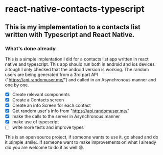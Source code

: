 # react-native-contacts-typescript
## This is my implementation to a contacts list written with Typescript and React Native.
### What's done already
This is a simple implentation I did for a contacts list app written in react native and typescript.
This app should run both in android and ios devices altough I only checked that the android version is working.
The random users are being generated from a 3rd part API ("https://api.randomuser.me/") and called in an Asynchronous manner and one by one.

- [x] Create relevant components
- [x] Create a Contacts screen
- [x] Create an info Screen for each contact
- [x] Get random user's info from "https://api.randomuser.me/"
- [x] make the calls to the server in Asynchronous manner
- [x] make use of typescript
- [ ] write more tests and improve types

This is an open source project, if someone wants to use it, go ahead and do it :simple_smile:. 
If someone want to make improvements on what I already did you are welcome to do it as well :smile:.
